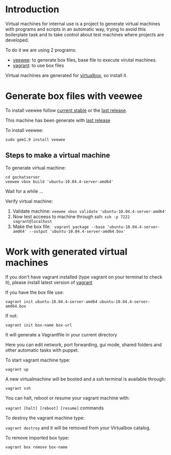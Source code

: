 # Introduction

Virtual machines for internal use is a project to generate virtual machines with programs
and scripts in an automatic way, trying to avoid this boilerplate task and to take control
about test machines where projects are developed.

To do it we are using 2 programs:

* [veewee](https://github.com/jedi4ever/veewee): to generate box files, base file to execute virutal machines.
* [vagrant](http://vagrantup.com/): to use box files

Virtual machines are generated for [virtualbox](https://www.virtualbox.org/), so install it.

# Generate box files with veewee

To install veewee follow [current stable](https://github.com/jedi4ever/veewee/tree/v0.2.2)
or the [last release](https://github.com/jedi4ever/veewee/blob/master/doc/installation.md).

This machine has been generate with [last release](https://github.com/jedi4ever/veewee/blob/master/doc/installation.md)

To install veewee:

```sudo gem1.9 install veewee```

## Steps to make a virtual machine

To generate virtual machine:

```
cd gochatserver
veewee vbox build 'ubuntu-10.04.4-server-amd64'
```

Wait for a while ...

Verify virtual machine:

1. Validate machine: ```veewee vbox validate 'ubuntu-10.04.4-server-amd64'```
2. Now test acceess to machine through ssh: ```ssh -p 7222 vagrant@localhost```
3. Make the box file: ``` vagrant package --base 'ubuntu-10.04.4-server-amd64' --output 'ubuntu-10.04.4-server-amd64.box'```

# Work with generated virtual machines

If you don't have vagrant installed (type vagrant on your terminal to check it),
please install latest version of [vagrant](http://downloads.vagrantup.com/)

If you have the box file use:

```vagrant init ubuntu-10.04.4-server-amd64 ubuntu-10.04.4-server-amd64.box```

If not:

```vagrant init box-name box-url```


It will generate a Vagrantfile in your current directory

Here you can edit network, port forwarding, gui mode, shared folders and other automatic tasks with puppet.

To start vagrant machine type:

```vagrant up```

A new virtualmachine will be booted and a ssh terminal is available through:

```vagrant ssh```

You can halt, reboot or resume your vagrant machine with:

```vagrant [halt] [reboot] [resume]``` commands

To destroy the vagrant machine type:

```vagrant destroy``` and it will be removed from your Virtualbox catalog.

To remove imported box type:

```vagrant box remove box-name```














